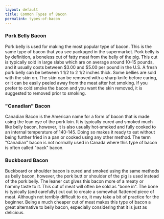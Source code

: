 ```yaml
---
layout: default
title: Common Types of Bacon
permalink: types-of-bacon
---
```


### Pork Belly Bacon

Pork belly is used for making the most popular type of bacon.  This is the same type of bacon that you see packaged in the supermarket.  Pork belly is by definition, a boneless cut of fatty meat from the belly of the pig. This cut is typically sold in large slabs which are on average around 10-15 pounds, and it usually costs between $3.00 and $5.00 per pound in the U.S.  A fresh pork belly can be between 1 1/2 to 2 1/2 inches thick.  Some bellies are sold with the skin on.  The skin can be removed with a sharp knife before curing, or it can be easily peeled away from the meat after hot smoking.  If you prefer to cold smoke the bacon and you want the skin removed, it is suggested to removed prior to smoking. 

### "Canadian" Bacon

Canadian Bacon is the American name for a form of bacon that is made using the lean eye of the pork loin.  It is typically cured and smoked much like belly bacon, however, it is also usually hot-smoked and fully cooked to an internal temperature of 140-145.  Doing so makes it ready to eat without being further fried in a pan or cooked using any other method.  The term "Canadian" bacon is not normally used in Canada where this type of bacon is often called "back" bacon. 

### Buckboard Bacon

Buckboard or shoulder bacon is cured and smoked using the same methods as belly bacon, however, the pork butt or shoulder of the pig is used instead of the pork belly.  The leaner cut gives this bacon more of a meaty or hammy taste to it.  This cut of meat will often be sold as "bone in".  The bone is typically (and carefully) cut out to create a somewhat flattened piece of meat.  Although not terribly difficult to do, it may take a bit of practice for the beginner. Being a much cheaper cut of meat makes this type of bacon a great alternative to belly bacon, especially considering that it is just as delicious. 